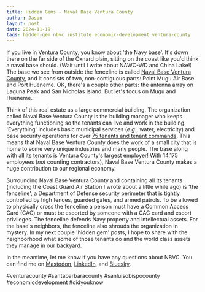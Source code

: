 ```yaml
---
title: Hidden Gems - Naval Base Ventura County
author: Jason
layout: post
date: 2024-11-19
tags: hidden-gem nbvc institute economic-development ventura-county
---
```


If you live in Ventura County, you know about 'the Navy base'.  It's down there on the far side of the Oxnard plain, sitting on the coast like you'd think a naval base should.  (Wait until I write about NAWC-WD and China Lake!)  The base we see from outside the fenceline is called [Naval Base Ventura County](https://cnrsw.cnic.navy.mil/Installations/NAVBASE-Ventura-County/), and it consists of two, non-contiguous parts:  Point Mugu Air Base and Port Hueneme.  OK, there's a couple other parts: the antenna array on Laguna Peak and San Nicholas Island.  But let's focus on Mugu and Hueneme.

Think of this real estate as a large commercial building.  The organization called Naval Base Ventura County is the building manager who keeps everything functioning so the tenants can live and work in the building.  'Everything' includes basic municipal services (*e.g.*, water, electricity) and base security operations for over [75 tenants and tenant commands](https://cnrsw.cnic.navy.mil/Installations/NAVBASE-Ventura-County/About/Tenant-Commands/).  This means that Naval Base Ventura County does the work of a small city that is home to some very unique industries and many people.  The base along with all its tenants is Ventura County's largest employer!  With 14,175 employees (*not* counting contractors), Naval Base Ventura County makes a huge contribution to our regional economy.

Surrounding Naval Base Ventura County and containing all its tenants (including the Coast Guard Air Station I wrote about a little while ago) is 'the fenceline', a Department of Defense security perimeter that is tightly controlled by high fences, guarded gates, and armed patrols.  To be allowed to physically cross the fenceline a person must have a Common Access Card (CAC) or must be escorted by someone with a CAC card and escort privileges.  The fenceline defends Navy property and intellectual assets.  For the base's neighbors, the fenceline also shrouds the organization in mystery.  In my next couple 'hidden gem' posts, I hope to share with the neighborhood what some of those tenants do and the world class assets they manage in our backyard.

In the meantime, let me know if you have any questions about NBVC.  You can find me on [Mastodon](https://c.im/@jasonemiller), [LinkedIn](https://www.linkedin.com/in/jasonearlmiller/), and [Bluesky](https://bsky.app/profile/jasonemiller.bsky.social).

#venturacounty #santabarbaracounty #sanluisobispocounty #economicdevelopment #didyouknow 

<!--
SYNTAX FOR IMAGES
* use services to create JPG and to create thumbnail that is 720px wide

[![ALT-TEXT](/assets/images/filename-thumbnail.jpg)](/assets/images/filename.jpg)
-->

<!--
SYNTAX FOR VIDEO
* convert MOV to mp4 using VLC

<video width="480" height="320" controls="controls">
  <source src="/assets/media/filename.m4v" type="video/mp4">
</video>
-->
